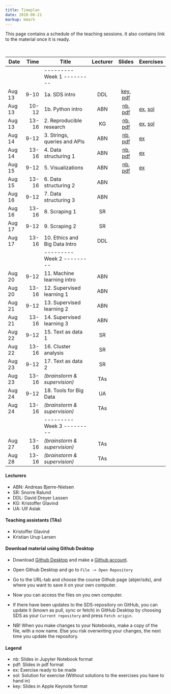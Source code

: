 ```yaml
---
title: Timeplan
date: 2018-06-21
markup: mmark
---
```


This page contains a schedule of the teaching sessions. It also contains link to the material once it is ready.

<br />

Date  | Time  | Title | Lecturer | Slides |  Exercises
------|------:|-------|:--------:|:------:|------
      |       | ---------   Week 1  --------- | | |
Aug 13|  9-10 | 1a. SDS intro  | DDL | [key](https://github.com/abjer/sds/blob/master/material/session_1/lecture_1a.key), [pdf](https://github.com/abjer/sds/blob/master/material/session_1/lecture_1a.pdf) |
Aug 13| 10-12 | 1b. Python intro  | ABN | [nb](https://github.com/abjer/sds/blob/master/material/session_1/lecture_1b.ipynb), [pdf](https://github.com/abjer/sds/blob/master/material/session_1/lecture_1b.pdf)|[ex](https://github.com/abjer/sds/blob/master/material/session_1/exercise_1.ipynb), [sol](https://github.com/abjer/sds/blob/master/material/session_1/exercise_1_sol.ipynb)
Aug 13| 13-16 | 2. Reproducible research | KG | [nb](https://github.com/abjer/sds/blob/master/material/session_2/lecture_2.ipynb), [pdf](https://github.com/abjer/sds/blob/master/material/session_2/lecture_2.pdf)|[ex](https://github.com/abjer/sds/blob/master/material/session_2/exercise_2.ipynb), [sol](https://github.com/abjer/sds/blob/master/material/session_2/exercise_2_sol.ipynb)
Aug 14|  9-12 | 3. Strings, queries and APIs | ABN| [nb](https://github.com/abjer/sds/blob/master/material/session_3/lecture_3.ipynb), [pdf](https://github.com/abjer/sds/blob/master/material/session_3/lecture_3.pdf)|[ex](https://github.com/abjer/sds/blob/master/material/session_3/exercise_3.ipynb)
Aug 14| 13-16 | 4. Data structuring 1 | ABN | [nb](https://github.com/abjer/sds/blob/master/material/session_4/lecture_4.ipynb), [pdf](https://github.com/abjer/sds/blob/master/material/session_4/lecture_4.pdf)|[ex](https://github.com/abjer/sds/blob/master/material/session_4/exercise_4.ipynb)
Aug 15|  9-12 | 5. Visualizations | ABN | [nb](https://github.com/abjer/sds/blob/master/material/session_5/lecture_5.ipynb), [pdf](https://github.com/abjer/sds/blob/master/material/session_5/lecture_5.pdf) | [ex](https://github.com/abjer/sds/blob/master/material/session_5/exercise_5.ipynb)
Aug 15| 13-16 | 6. Data structuring 2 | ABN | |
Aug 16|  9-12 | 7. Data structuring 3 | ABN| |
Aug 16| 13-16 | 8. Scraping 1 | SR | |
Aug 17|  9-12 | 9. Scraping 2 | SR | |
Aug 17| 13-16 | 10. Ethics and Big Data Intro | DDL | |
      |       | ---------   Week 2  --------- | | |
Aug 20|  9-12 | 11. Machine learning intro | ABN |  |
Aug 20| 13-16 | 12. Supervised learning 1 | ABN | |
Aug 21|  9-12 | 13. Supervised learning 2 | ABN | |
Aug 21| 13-16 | 14. Supervised learning 3 | ABN | |
Aug 22|  9-12 | 15. Text as data 1 | SR | |
Aug 22| 13-16 | 16. Cluster analysis | SR | |
Aug 23|  9-12 | 17. Text as data 2 | SR | |
Aug 23| 13-16 |  *(brainstorm & supervision)* | TAs | |
Aug 24|  9-12 | 18. Tools for Big Data | UA | |
Aug 24| 13-16 |  *(brainstorm & supervision)* | TAs | |
      |       | ---------   Week 3  --------- | | |
Aug 27| 13-16 |  *(brainstorm & supervision)* | TAs | |
Aug 28| 13-16 |  *(brainstorm & supervision)* | TAs | |   

#### Lecturers
- ABN: Andreas Bjerre-Nielsen
- SR: Snorre Ralund
- DDL: David Dreyer Lassen
- KG: Kristoffer Glavind
- UA: Ulf Aslak

#### Teaching assistants (TAs)
- Kristoffer Glavind
- Kristian Urup Larsen

#### Download material using Github Desktop
- Download [Github Desktop](https://desktop.github.com/) and make a [Github account](https://github.com/).

- Open Github Desktop and go to `File -> Open Repository`

- Go to the URL-tab and choose the course Github page (abjer/sds), and where you want to save it on your own computer.

- Now you can access the files on you own computer.

- If there have been updates to the SDS-repository on GitHub, you can update it (known as pull, sync or fetch) in GitHub Desktop by choosing SDS as your `Current repository` and press `Fetch origin`.

- NB! When you make changes to your Notebooks, make a copy of the file, with a now name. Else you risk overwriting your changes, the next time you update the repository.

#### Legend
- nb: Slides in Jupyter Notebook format
- pdf: Slides in pdf format
- ex: Exercise ready to be made
- sol: Solution for exercise (Without solutions to the exercises you have to hand in)
- key: Slides in Apple Keynote format
